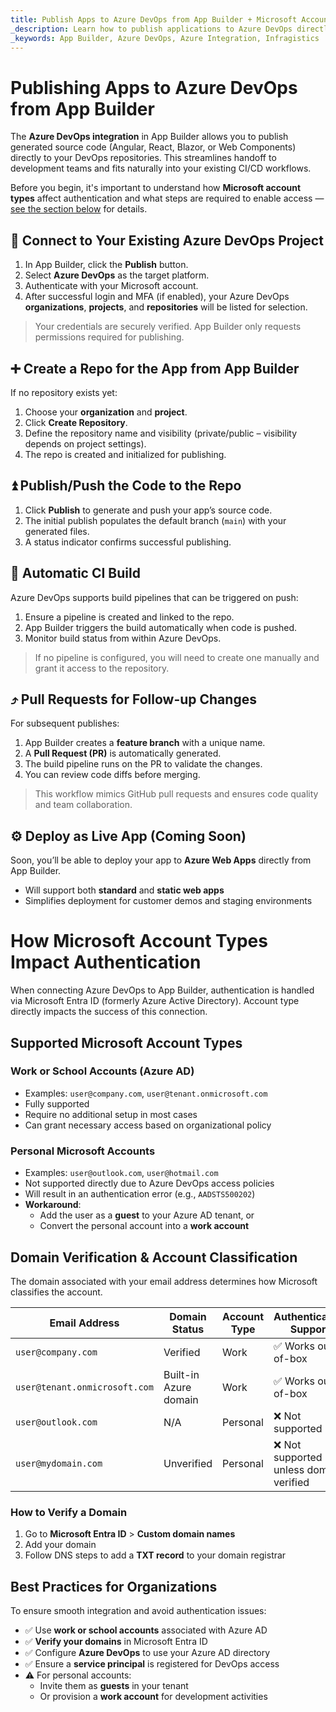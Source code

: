 ```yaml
---
title: Publish Apps to Azure DevOps from App Builder + Microsoft Account Type Requirements
_description: Learn how to publish applications to Azure DevOps directly from App Builder and understand how different Microsoft account types impact authentication and access.
_keywords: App Builder, Azure DevOps, Azure Integration, Infragistics
---
```


# Publishing Apps to Azure DevOps from App Builder

The **Azure DevOps integration** in App Builder allows you to publish generated source code (Angular, React, Blazor, or Web Components) directly to your DevOps repositories. This streamlines handoff to development teams and fits naturally into your existing CI/CD workflows.

Before you begin, it's important to understand how **Microsoft account types** affect authentication and what steps are required to enable access — [see the section below](#how-microsoft-account-types-impact-authentication) for details.

## 🔌 Connect to Your Existing Azure DevOps Project

1. In App Builder, click the **Publish** button.
2. Select **Azure DevOps** as the target platform.
3. Authenticate with your Microsoft account.
4. After successful login and MFA (if enabled), your Azure DevOps **organizations**, **projects**, and **repositories** will be listed for selection.

> Your credentials are securely verified. App Builder only requests permissions required for publishing.


## ➕ Create a Repo for the App from App Builder

If no repository exists yet:

1. Choose your **organization** and **project**.
2. Click **Create Repository**.
3. Define the repository name and visibility (private/public – visibility depends on project settings).
4. The repo is created and initialized for publishing.

## ⏫ Publish/Push the Code to the Repo

1. Click **Publish** to generate and push your app’s source code.
2. The initial publish populates the default branch (`main`) with your generated files.
3. A status indicator confirms successful publishing.

## 🤖 Automatic CI Build

Azure DevOps supports build pipelines that can be triggered on push:

1. Ensure a pipeline is created and linked to the repo.
2. App Builder triggers the build automatically when code is pushed.
3. Monitor build status from within Azure DevOps.

> If no pipeline is configured, you will need to create one manually and grant it access to the repository.

## ⤴ Pull Requests for Follow-up Changes

For subsequent publishes:

1. App Builder creates a **feature branch** with a unique name.
2. A **Pull Request (PR)** is automatically generated.
3. The build pipeline runs on the PR to validate the changes.
4. You can review code diffs before merging.

> This workflow mimics GitHub pull requests and ensures code quality and team collaboration.

## ⚙ Deploy as Live App (Coming Soon)

Soon, you’ll be able to deploy your app to **Azure Web Apps** directly from App Builder.

- Will support both **standard** and **static web apps**
- Simplifies deployment for customer demos and staging environments

# How Microsoft Account Types Impact Authentication

When connecting Azure DevOps to App Builder, authentication is handled via Microsoft Entra ID (formerly Azure Active Directory). Account type directly impacts the success of this connection.

## Supported Microsoft Account Types

### Work or School Accounts (Azure AD)

- Examples: `user@company.com`, `user@tenant.onmicrosoft.com`
- Fully supported
- Require no additional setup in most cases
- Can grant necessary access based on organizational policy

### Personal Microsoft Accounts

- Examples: `user@outlook.com`, `user@hotmail.com`
- Not supported directly due to Azure DevOps access policies
- Will result in an authentication error (e.g., `AADSTS500202`)
- **Workaround**:
  - Add the user as a **guest** to your Azure AD tenant, or
  - Convert the personal account into a **work account**

## Domain Verification & Account Classification

The domain associated with your email address determines how Microsoft classifies the account.

| **Email Address**             | **Domain Status**     | **Account Type** | **Authentication Support**             |
|------------------------------|-----------------------|------------------|----------------------------------------|
| `user@company.com`           | Verified              | Work             | ✅ Works out-of-box                     |
| `user@tenant.onmicrosoft.com`| Built-in Azure domain | Work             | ✅ Works out-of-box                     |
| `user@outlook.com`           | N/A                   | Personal         | ❌ Not supported                        |
| `user@mydomain.com`          | Unverified            | Personal         | ❌ Not supported unless domain verified |

### How to Verify a Domain

1. Go to **Microsoft Entra ID** > **Custom domain names**
2. Add your domain
3. Follow DNS steps to add a **TXT record** to your domain registrar


## Best Practices for Organizations

To ensure smooth integration and avoid authentication issues:

- ✅ Use **work or school accounts** associated with Azure AD
- ✅ **Verify your domains** in Microsoft Entra ID
- ✅ Configure **Azure DevOps** to use your Azure AD directory
- ✅ Ensure a **service principal** is registered for DevOps access
- ⚠ For personal accounts:
  - Invite them as **guests** in your tenant
  - Or provision a **work account** for development activities
